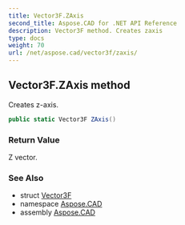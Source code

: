 ```yaml
---
title: Vector3F.ZAxis
second_title: Aspose.CAD for .NET API Reference
description: Vector3F method. Creates zaxis
type: docs
weight: 70
url: /net/aspose.cad/vector3f/zaxis/
---
```

## Vector3F.ZAxis method

Creates z-axis.

```csharp
public static Vector3F ZAxis()
```

### Return Value

Z vector.

### See Also

* struct [Vector3F](../)
* namespace [Aspose.CAD](../../vector3f/)
* assembly [Aspose.CAD](../../../)


